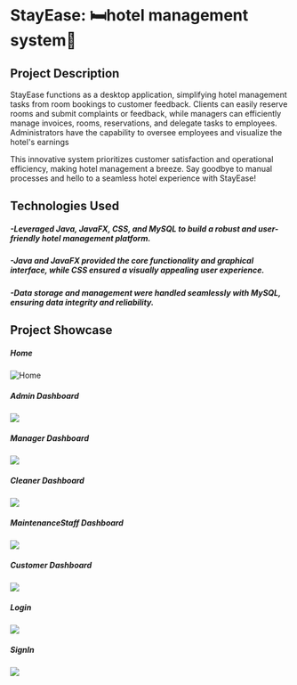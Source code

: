 # StayEase: 🛏hotel management  system🏨

## Project Description
StayEase functions as a desktop application, simplifying hotel management tasks from room bookings to customer feedback. Clients can easily reserve rooms and submit complaints or feedback, while managers can efficiently manage invoices, rooms, reservations, and delegate tasks to employees. Administrators have the capability to oversee employees and visualize the hotel's earnings

This innovative system prioritizes customer satisfaction and operational efficiency, making hotel management a breeze. Say goodbye to manual processes and hello to a seamless hotel experience with StayEase!



## Technologies Used

##### -Leveraged Java, JavaFX, CSS, and MySQL to build a robust and user-friendly hotel management platform.
##### -Java and JavaFX provided the core functionality and graphical interface, while CSS ensured a visually appealing user experience.
##### -Data storage and management were handled seamlessly with MySQL, ensuring data integrity and reliability.


## Project Showcase

##### Home
![Home](https://github.com/MohamedHaithamBoukhari/StayEase/blob/master/projectPreview/Home%20Menu.png)
##### Admin Dashboard
![](https://github.com/MohamedHaithamBoukhari/StayEase/blob/master/projectPreview/adminDashboard.png)
##### Manager Dashboard
![](https://github.com/MohamedHaithamBoukhari/StayEase/blob/master/projectPreview/managerDashboard.png)
##### Cleaner Dashboard
![](https://github.com/MohamedHaithamBoukhari/StayEase/blob/master/projectPreview/cleanerDashboard.png)
##### MaintenanceStaff Dashboard
![](https://github.com/MohamedHaithamBoukhari/StayEase/blob/master/projectPreview/maintenanceStaffDashboard.png)
##### Customer Dashboard
![](https://github.com/MohamedHaithamBoukhari/StayEase/blob/master/projectPreview/customerDashboard.png)
##### Login
![](https://github.com/MohamedHaithamBoukhari/StayEase/blob/master/projectPreview/login.png)
##### SignIn
![](https://github.com/MohamedHaithamBoukhari/StayEase/blob/master/projectPreview/signIn.png)
